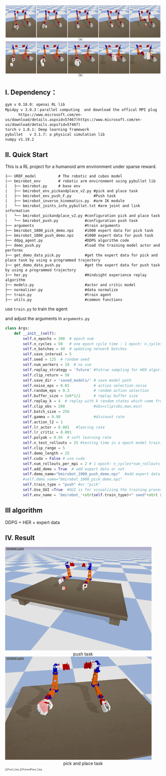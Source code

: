 <img src="README.assets\environment_pick.png" alt="Honeycam 2021-05-11 10-39-59" style="zoom: 80%;" />

## I. Dependency：

```
gym v 0.18.0: openai RL lib
Mpi4py v 3.0.3：parallel computing  and download the offical MPI plug
      https://www.microsoft.com/en-    us/download/details.aspxid=57467)https://www.microsoft.com/en-us/download/details.aspx?id=57467)
torch v 1.8.1: Deep learning framework
pybullet   v 3.1.7: a physical simulation lib
numpy v1.19.2 
```



## II. Quick Start

This is a RL project for a humanoid arm environment under sparse reward.

```
├── URDF_model          # The robotic and cubes model
|── bmirobot_env        # robotic arm environment using pybullet lib
|   ├── bmirobot.py     # base env
|   ├── bmirobot_env_pickandplace_v2.py #pick and place task
|   ├── bmirobot_env_push_F.py          #Push task
|   ├── bmirobot_inverse_kinematics.py  #arm IK module
|   └── bmirobot_joints_info_pybullet.txt #arm joint and link information
|   └── bmirobot_pickandplace_v2.py #configuration pick and place task
|   └── bmirobot_push.py            #configuration push task
├── arguments                       #train arguments
├── bmirobot_1000_pick_demo.npz     #1000 expert data for pick task
├── bmirobot_1000_push_demo.npz     #1000 expert data for push task
├── ddpg_agent.py                   #DDPG algorithm code
├── demo_push.py                    #load the training model actor and performs
├── get_demo_data_pick.py           #get the expert data for pick and place task by using a programmed trajectory
├── get_demo_data_push.py           #get the expert data for push task by using a programmed trajectory
├── her.py                          #Hindsight experience replay algorithm
├── models.py                       #actor and critic model
├── normalizer.py                   #data normalize
├── train.py                        #train agent
├── utils.py                        #common functions
```

use `train.py` to train the agent 

and adjust the arguments in `arguments.py`

```python
class Args:
    def __init__(self):
        self.n_epochs = 200  # epoch num
        self.n_cycles = 50   # one epoch cycle time : 1 epoch: n_cycles*num_rollouts_per_mpi
        self.n_batches = 40  # updating network batches
        self.save_interval = 5
        self.seed = 125  # random seed
        self.num_workers = 19  # no use
        self.replay_strategy = 'future' #futrue sampling for HER algorithm
        self.clip_return = 50   
        self.save_dir = 'saved_models/' # save model path
        self.noise_eps = 0.01           # action selection noise
        self.random_eps = 0.3           # random action selection
        self.buffer_size = 1e6*1/2      # replay buffer size
        self.replay_k = 4  # replay with k random states which come from the same episode as the transition being replayed and were observed after it
        self.clip_obs = 200             #obs=clip(obs,max,min)
        self.batch_size = 256
        self.gamma = 0.98               #discount rate
        self.action_l2 = 1
        self.lr_actor = 0.001   #learing rate
        self.lr_critic = 0.001
        self.polyak = 0.95  # soft learning rate
        self.n_test_rollouts = 25 #testing time in a epoch model training
        self.clip_range = 5
        self.demo_length = 25 
        self.cuda = False # use cuda
        self.num_rollouts_per_mpi = 2 # 1 epoch: n_cycles*num_rollouts_per_mpi
        self.add_demo = True  # add expert data or not
        self.demo_name="bmirobot_1000_push_demo.npz"  #add expert data for push task, if pick, using pick expert data
        #self.demo_name="bmirobot_1000_pick_demo.npz"
        self.train_type = "push" #or "pick"
        self.Use_GUI =True  #GUI is for visualizing the training process
        self.env_name = 'bmirobot_'+str(self.train_type)+" seed"+str( self.seed ) #env_save_path_name
```

## III algorithm

DDPG + HER + expert data



## IV. Result

<img src="README.assets/Honeycam 2021-05-11 10-39-59.gif" alt="Honeycam 2021-05-11 10-39-59" style="zoom: 80%;" />

<center>push task</center>

<img src="README.assets/Honeycam 2021-05-11 10-43-32.gif" alt="Honeycam 2021-05-11 10-43-32" style="zoom: 80%;" />

<center>pick and place task</center>

<img src="RL_手臂项目.assets/Push_1_big.png" alt="Push_1_big" style="zoom: 50%;" />

<img src="RL_手臂项目.assets/PickandPlace_1_big.png" alt="PickandPlace_1_big" style="zoom:50%;" />

